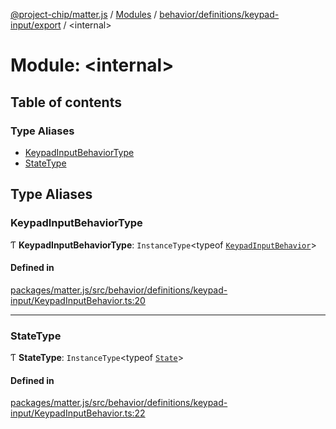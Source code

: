 [@project-chip/matter.js](../README.md) / [Modules](../modules.md) / [behavior/definitions/keypad-input/export](behavior_definitions_keypad_input_export.md) / \<internal\>

# Module: \<internal\>

## Table of contents

### Type Aliases

- [KeypadInputBehaviorType](behavior_definitions_keypad_input_export._internal_.md#keypadinputbehaviortype)
- [StateType](behavior_definitions_keypad_input_export._internal_.md#statetype)

## Type Aliases

### KeypadInputBehaviorType

Ƭ **KeypadInputBehaviorType**: `InstanceType`\<typeof [`KeypadInputBehavior`](behavior_definitions_keypad_input_export.md#keypadinputbehavior)\>

#### Defined in

[packages/matter.js/src/behavior/definitions/keypad-input/KeypadInputBehavior.ts:20](https://github.com/project-chip/matter.js/blob/3adaded6/packages/matter.js/src/behavior/definitions/keypad-input/KeypadInputBehavior.ts#L20)

___

### StateType

Ƭ **StateType**: `InstanceType`\<typeof [`State`](../classes/behavior_definitions_keypad_input_export.KeypadInputServer.md#state-1)\>

#### Defined in

[packages/matter.js/src/behavior/definitions/keypad-input/KeypadInputBehavior.ts:22](https://github.com/project-chip/matter.js/blob/3adaded6/packages/matter.js/src/behavior/definitions/keypad-input/KeypadInputBehavior.ts#L22)
